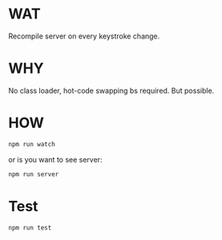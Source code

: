# WAT
Recompile server on every keystroke change.

# WHY
No class loader, hot-code swapping bs required.
But possible.

# HOW
```bash
npm run watch
```

or is you want to see server:

```bash
npm run server
```

# Test
```bash
npm run test
```
